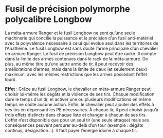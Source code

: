 # Fusil de précision polymorphe polycalibre Longbow

La méta-armure Ranger et le fusil Longbow ne sont qu’une seule machinerie qui concilie la puissance et la précision d’un fusil anti-matériel avec la polyvalence nécessaire à celui qui évolue seul dans les territoires de l’Anathème. Le fusil Longbow est sans doute l’arme principale d’un chevalier en armure Ranger. Le fusil de précision Longbow peut être racké. Il compte dans la limite des armes contenues dans le rack de la méta-armure. De plus, au même titre qu’une autre arme de tir, il peut recevoir des améliorations d’armes, mais dans la limite de deux (et seulement deux) maximum, avec les mêmes restrictions que les armes possédant l’effet lourd.

**Effet** : Grâce au fusil Longbow, le chevalier en méta-armure Ranger peut choisir lui-même les dégâts et la violence de ses tirs. Chaque modification dure le temps d’un tir, et activer une ou plusieurs modifications en même temps ne coûte aucune action. Enfin, le chevalier peut ajouter des effets à ses tirs en dépensant les PE nécessaires. À chaque tir, il peut choisir jusqu’à trois effets distincts dans chaque liste et changer à chacun de ses tirs. L’effet n’est disponible que pour un seul tir (une seule attaque) mais ses conséquences peuvent perdurer au-delà d’un tour (exemple : dégâts continus, désignation…). Il faut payer l’énergie idoine à chaque tir.